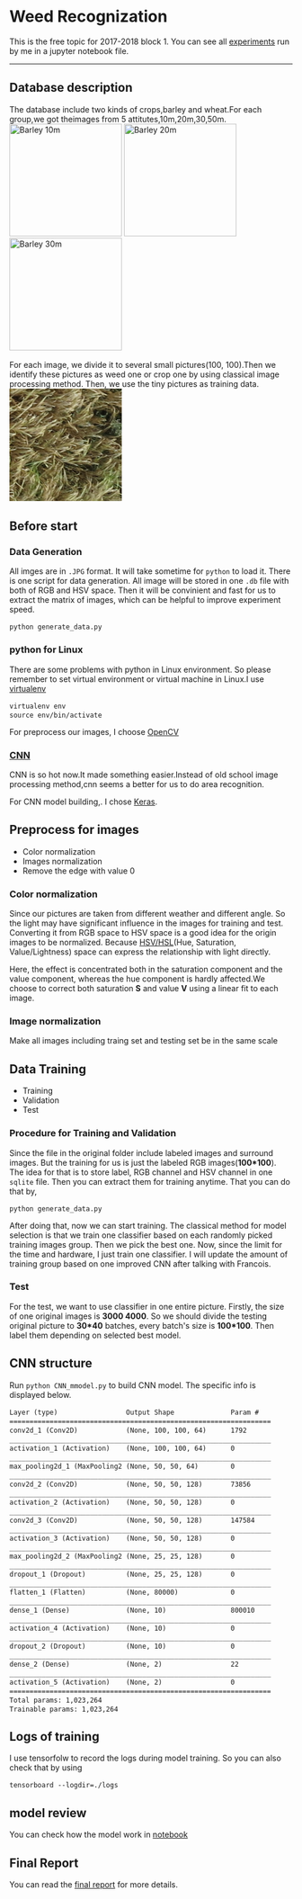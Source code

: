 Weed Recognization
==================

This is the free topic for 2017-2018 block 1. You can see all [experiments](https://github.com/JaggerWu/weed-recognization/blob/master/model_result.ipynb) run by me in a jupyter notebook file.

-----

Database description
--------------------

The database include two kinds of crops,barley and wheat.For each group,we got theimages from 5 attitutes,10m,20m,30,50m.   
<img src="./example_Img/IMG_7347.JPG" title="Barley 10m" width="200" height="200"/>
<img src="./example_Img/IMG_7317.JPG" title="Barley 20m" width="200" height="200"/>
<img src="./example_Img/IMG_7278.JPG" title="Barley 30m" width="200" height="200"/>

For each image, we divide it to several small pictures(100, 100).Then we identify these pictures as weed one or crop one by using classical image processing method. Then, we use the tiny pictures as training data.
<img src="./example_Img/IMG_7347_fn_07_13_ttc_uw.png" width="200" height="200"/>

Before start
------------
### Data Generation

All imges are in ``.JPG`` format. It will take sometime for `python` to load it.
There is one script for data generation. All image will be stored in one `.db` file with both of RGB and HSV space. Then it will be convinient and fast for us to extract the matrix of images, which can be helpful to improve experiment speed.

```shell
python generate_data.py
```

### python for Linux

There are some problems with python in Linux environment. So please remember to set virtual environment or virtual machine in Linux.I use [virtualenv](https://virtualenv.pypa.io/en/stable/)
```shell
virtualenv env
source env/bin/activate
```
For preprocess our images, I choose [OpenCV](http://opencv.org/)


### [CNN](http://www.pyimagesearch.com/2016/08/01/lenet-convolutional-neural-network-in-python/)
CNN is so hot now.It made something easier.Instead of old school image processing method,cnn seems a better for us to do area recognition.

For CNN model building,. I  chose [Keras](https://keras.io/).

Preprocess for images
---------------------

- Color normalization
- Images normalization
- Remove the edge with value 0

### Color normalization

Since our pictures are taken from different weather and different angle. So the light may have significant influence in the images for training and test. Converting it from RGB space to HSV space is a good idea for the origin images to be normalized. Because [HSV/HSL](https://en.wikipedia.org/wiki/HSL_and_HSV)(Hue, Saturation, Value/Lightness) space can express the relationship with light directly.   

Here, the effect is concentrated both in the saturation component and the value component, whereas the hue component is hardly affected.We choose to correct both saturation **S** and value **V** using a linear fit to each image.

### Image normalization

Make all images including traing set and testing set be in the same scale


Data Training
-------------

- Training
- Validation
- Test

### Procedure for Training and Validation
Since the file in the original folder include labeled images and surround images. But the training for us is just the labeled RGB images(**100*100**). The idea for that is to store label, RGB channel and HSV channel in one `sqlite` file. Then you can extract them for training anytime. That you can do that by,
```shell
python generate_data.py
```
After doing that, now we can start training. The classical method for model selection is that we train one classifier based on each randomly picked training images group. Then we pick the best one. Now, since the limit for the time and hardware, I just train one classifier. I will update the amount of training group based on one improved CNN after talking with Francois.

### Test
For the test, we want to use classifier in one entire picture. Firstly, the size of one original images is **3000 4000**. So we should divide the testing original picture to **30*40** batches, every batch's size is **100*100**. Then label them depending on selected best model.

CNN structure
-------------

Run `python CNN_mmodel.py` to build CNN model. The specific info is displayed below.
```
Layer (type)                 Output Shape              Param #   
=================================================================
conv2d_1 (Conv2D)            (None, 100, 100, 64)      1792      
_________________________________________________________________
activation_1 (Activation)    (None, 100, 100, 64)      0         
_________________________________________________________________
max_pooling2d_1 (MaxPooling2 (None, 50, 50, 64)        0         
_________________________________________________________________
conv2d_2 (Conv2D)            (None, 50, 50, 128)       73856     
_________________________________________________________________
activation_2 (Activation)    (None, 50, 50, 128)       0         
_________________________________________________________________
conv2d_3 (Conv2D)            (None, 50, 50, 128)       147584    
_________________________________________________________________
activation_3 (Activation)    (None, 50, 50, 128)       0         
_________________________________________________________________
max_pooling2d_2 (MaxPooling2 (None, 25, 25, 128)       0         
_________________________________________________________________
dropout_1 (Dropout)          (None, 25, 25, 128)       0         
_________________________________________________________________
flatten_1 (Flatten)          (None, 80000)             0         
_________________________________________________________________
dense_1 (Dense)              (None, 10)                800010    
_________________________________________________________________
activation_4 (Activation)    (None, 10)                0         
_________________________________________________________________
dropout_2 (Dropout)          (None, 10)                0         
_________________________________________________________________
dense_2 (Dense)              (None, 2)                 22        
_________________________________________________________________
activation_5 (Activation)    (None, 2)                 0         
=================================================================
Total params: 1,023,264
Trainable params: 1,023,264
```

Logs of training
----------------

I use tensorfolw to record the logs during model training. So you can also check that by using 
```
tensorboard --logdir=./logs
```

model review
------------

You can check how the model work in [notebook](https://github.com/JaggerWu/weed-recognization/blob/master/model_result.ipynb)

Final Report
------------

You can read the [final report](https://github.com/JaggerWu/weed-recognization/blob/master/weed-detection.pdf) for more details.
